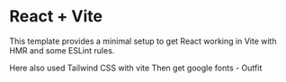 # React + Vite

This template provides a minimal setup to get React working in Vite with HMR and some ESLint rules.

Here also used Tailwind CSS with vite
Then get google fonts - Outfit
